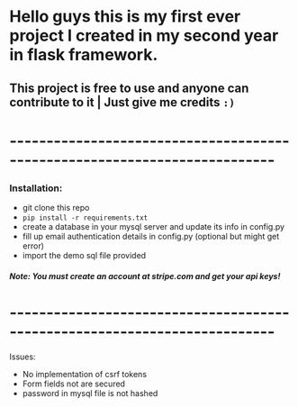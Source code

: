 # Hello guys this is my first ever project I created in my second year in flask framework.

## This project is free to use and anyone can contribute to it | Just give me credits `:)`

# --------------------------------------------------------------------------

### Installation:

- git clone this repo
- `pip install -r requirements.txt`
- create a database in your mysql server and update its info in config.py
- fill up email authentication details in config.py (optional but might get error)
- import the demo sql file provided

##### Note: You must create an account at stripe.com and get your api keys! 

# --------------------------------------------------------------------------

Issues:
  - No implementation of csrf tokens
  - Form fields not are secured
  - password in mysql file is not hashed 